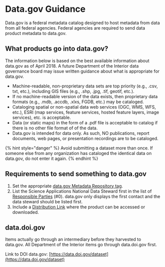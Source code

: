 # Data.gov Guidance

Data.gov is a federal metadata catalog designed to host metadata from data from all federal agencies.  Federal agencies are required to send data product metadata to data.gov.

## **What products go into data.gov?**

The information below is based on the best available information about data.gov as of April 2018. A future Department of the Interior data governance board may issue written guidance about what is appropriate for data.gov.

* Machine-readable, non-proprietary data sets are top priority (e.g., .csv, txt, etc.), including GIS files (e.g., .shp, .jpg, .tif, geotif, etc.).
* If no machine-readable version of the data exists, then proprietary data formats (e.g., .mdb, .accdb, .xlxs, FGDB, etc.) may be cataloged.
* Cataloging spatial or non-spatial data web services (OGC, WMS, WFS, etc.), ESRI (map services, feature services, hosted feature layers, image services), etc. is acceptable.
* Data (or static maps) in the form of a .pdf file is acceptable to catalog if there is no other file format of of the data.
* Data.gov is intended for data only. As such, NO publications, report documents, web pages, or presentation recordings are to be cataloged.

{% hint style="danger" %}
Avoid submitting a dataset more than once. If someone else from any organization has cataloged the identical data on data.gov, do not enter it again.
{% endhint %}

## Requirements to send something to data.gov

1. Set the appropriate [data.gov Metadata Repository tag](broken-reference).
2. List the Science Applications National Data Steward first in the list of [Responsible Parties](broken-reference) (#0). data.gov only displays the first contact and the data steward should be listed first.
3. Include a [Distribution Link](broken-reference) where the product can be accessed or downloaded.

## data.doi.gov

Items actually go through an intermediary before they harvested to data.gov.  All Department of the Interior items go through data.doi.gov first.

Link to DOI data.gov: [https://data.doi.gov/dataset](https://data.doi.gov/dataset)
